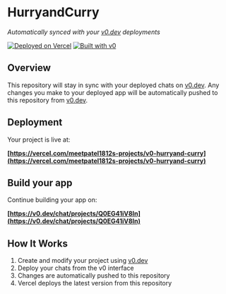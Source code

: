 # HurryandCurry

*Automatically synced with your [v0.dev](https://v0.dev) deployments*

[![Deployed on Vercel](https://img.shields.io/badge/Deployed%20on-Vercel-black?style=for-the-badge&logo=vercel)](https://vercel.com/meetpatel1812s-projects/v0-hurryand-curry)
[![Built with v0](https://img.shields.io/badge/Built%20with-v0.dev-black?style=for-the-badge)](https://v0.dev/chat/projects/Q0EG41iV8In)

## Overview

This repository will stay in sync with your deployed chats on [v0.dev](https://v0.dev).
Any changes you make to your deployed app will be automatically pushed to this repository from [v0.dev](https://v0.dev).

## Deployment

Your project is live at:

**[https://vercel.com/meetpatel1812s-projects/v0-hurryand-curry](https://vercel.com/meetpatel1812s-projects/v0-hurryand-curry)**

## Build your app

Continue building your app on:

**[https://v0.dev/chat/projects/Q0EG41iV8In](https://v0.dev/chat/projects/Q0EG41iV8In)**

## How It Works

1. Create and modify your project using [v0.dev](https://v0.dev)
2. Deploy your chats from the v0 interface
3. Changes are automatically pushed to this repository
4. Vercel deploys the latest version from this repository